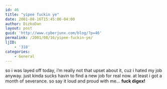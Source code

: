 ```yaml
---
id: 46
title: "yipee fuckin ye"
date: 2001-08-16T15:45:00-04:00
author: DizkoDan
layout: post
guid: 'http://www.cyberjunx.com/blog/?p=46'
permalink: /2001/08/16/yipee-fuckin-ye/
ljID:
    - '318'
categories:
    - General
---
```


so i was layed off today, i’m really not that upset about it, cuz i hated my job anyway. just kinda sucks havin to find a new job for real now. at least i got a month of severance. so say it loud and proud with me… **fuck digex!**